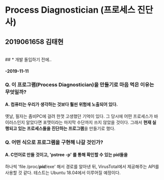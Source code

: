 Process Diagnostician (프로세스 진단사)
=======================================
2019061658 김태현
----------------
</br>
## * 개발 돌입하기 전에..

#### -2019-11-11

### Q. 이 프로그램(Process Diagnostician)을 만들기로 마음 먹은 이유는 무엇일까? 

#### A. 컴퓨터는 우리가 생각하는 것보다 훨씬 **위험에 노출**되어 있다. 
옛날, 필자는 좀비PC에 걸려 한껏 고생했던 기억이 있다. 
그 당시에 어떤 프로세스가 바이러스인지 알았다면 포맷이라는 마지막 수단까지 쓰지 않았을 것이다. 
그래서 **현재 실행되고 있는 프로세스들을 진단하는 프로그램**을 만들기로 했다.

### Q. 어떤 식으로 프로그램을 구현해 나갈 것인가?

#### A. C언어로 만들 것이고, 'pstree -p' 를 통해 확인할 수 있는 pid들을 
하나씩 'file /proc/***pid***/exe' 해서 경로를 알아낸 뒤, 
VirusTotal에서 제공해주는 API를 사용할 것 같다. 
테스트는 Ubuntu 18.04에서 이루어질 예정이다.
<br/>

